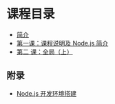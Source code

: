# 课程目录

- [简介](README.md)
- [第一课：课程说明及 Node.js 简介](task01.md)
- [第二 课：全局（上）](task02.md)

## 附录

- [Node.js 开发环境搭建](setup-dev-env.md)
